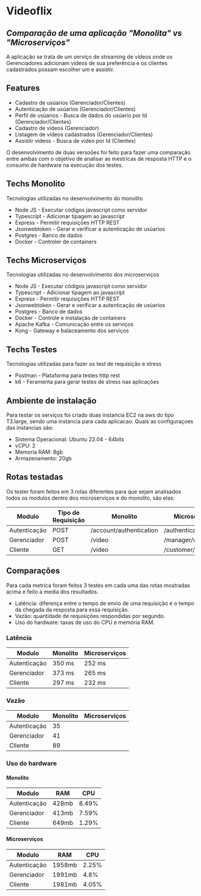 # Videoflix

## _Comparação de uma aplicação "Monolita" vs "Microserviços"_

A aplicação se trata de um serviço de streaming de vídeos onde os Gerenciadores adicionam vídeos de sua preferência e os clientes cadastrados possam escolher um e assistir.

## Features

- Cadastro de usúarios (Gerenciador/Clientes)
- Autenticação de usúarios (Gerenciador/Clientes)
- Perfil de usúarios - Busca de dados do usúario por Id (Gerenciador/Clientes)
- Cadastro de vídeos (Gerenciador)
- Listagem de vídeos cadastrados (Gerenciador/Clientes)
- Assistir videos - Busca de video por Id (Clientes)

O desenvolvimento de duas versoões foi feito para fazer uma comparação
entre ambas com o objetivo de analisar as mestricas de resposta HTTP e o consumo
de hardware na execução dos testes.

## Techs Monolito

Tecnologias utilizadas no desenvolvimento do monolito

- Node JS - Executar códigos javascript como servidor
- Typescript - Adicionar tipagem ao javascript
- Express - Permitir requisições HTTP REST
- Jsonwebtoken - Gerar e verificar a autenticação de usúarios
- Postgres - Banco de dados
- Docker - Controler de containers

## Techs Microserviços

Tecnologias utilizadas no desenvolvimento dos microserviços

- Node JS - Executar códigos javascript como servidor
- Typescript - Adicionar tipagem ao javascript
- Express - Permitir requisições HTTP REST
- Jsonwebtoken - Gerar e verificar a autenticação de usúarios
- Postgres - Banco de dados
- Docker - Controle e instalação de containers
- Apache Kafka - Comunicação entre os serviços
- Kong - Gateway e balaceamento dos serviços

## Techs Testes

Tecnologias utilizadas para fazer os test de requisição e stress

- Postman - Plataforma para testes http rest
- k6 - Feramenta para gerar testes de stress nas aplicações

## Ambiente de instalação

Para testar os serviços foi criado duas instancia EC2 na aws do tipo T3.large,
sendo uma instancia para cada aplicacao. Quais as configuraçoes das instancias são:

- Sistema Operacional: Ubuntu 22.04 - 64bits
- vCPU: 2
- Memoria RAM: 8gb
- Armazenamento: 20gb

## Rotas testadas

Os tester foram feitos em 3 rotas diferentes para que sejam analisados todos os modulos
dentro dos microserviços e do monolito, são elas:

| Modulo       | Tipo de Requisição | Monolito                | Microserviços          |
| ------------ | ------------------ | ----------------------- | ---------------------- |
| Autenticação | POST               | /account/authentication | /authentication/signin |
| Gerenciador  | POST               | /video                  | /manager/video/add     |
| Cliente      | GET                | /video                  | /customer/videos       |

## Comparações

Para cada metrica foram feitos 3 testes em cada uma das rotas mostradas acima e feito a media dos resultados.

- Latência: diferença entre o tempo de envio de uma requisição e o tempo da chegada da resposta para essa requisição.
- Vazão:​ quantidade de requisições respondidas por segundo.
- Uso do hardware: ​taxas de uso do CPU e memória RAM.

### Latência

| Modulo       | Monolito | Microserviços |
| ------------ | -------- | ------------- |
| Autenticação | 350 ms   | 252 ms        |
| Gerenciador  | 373 ms   | 265 ms        |
| Cliente      | 297 ms   | 232 ms        |

### Vazão

| Modulo       | Monolito | Microserviços |
| ------------ | -------- | ------------- |
| Autenticação | 35       |               |
| Gerenciador  | 41       |               |
| Cliente      | 89       |               |

### Uso do hardware

#### Monolito

| Modulo       | RAM   | CPU   |
| ------------ | ----- | ----- |
| Autenticação | 428mb | 8.49% |
| Gerenciador  | 413mb | 7.59% |
| Cliente      | 649mb | 1.29% |

#### Microserviços

| Modulo       | RAM    | CPU   |
| ------------ | ------ | ----- |
| Autenticação | 1958mb | 2.25% |
| Gerenciador  | 1991mb | 4.8%  |
| Cliente      | 1981mb | 4.05% |
